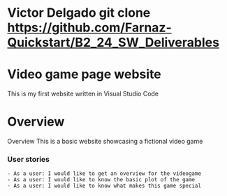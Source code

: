 # Victor Delgado git clone https://github.com/Farnaz-Quickstart/B2_24_SW_Deliverables
# Video game page website
This is my first website written in Visual Studio Code
<img src="" style=""/>

# Overview
Overview
This is a basic website showcasing a fictional video game 

### User stories
    - As a user: I would like to get an overview for the videogame
    - As a user: I would like to know the basic plot of the game
    - As a user: I would like to know what makes this game special

